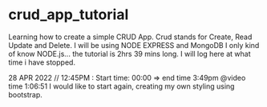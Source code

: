 # crud_app_tutorial

Learning how to create a simple CRUD App. Crud stands for Create, Read Update and Delete.
I will be using NODE EXPRESS and MongoDB
I only kind of know NODE.js...
the tutorial is 2hrs 39 mins long. I will log here at what time i have stopped.

28 APR 2022 // 12:45PM : Start time: 00:00 => end time 3:49pm @video time 1:06:51
I would like to start again, creating my own styling using bootstrap.

